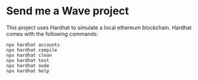 # Send me a Wave project

This project uses Hardhat to simulate a local ethereum blockchain. Hardhat comes with the following commands:

```shell
npx hardhat accounts
npx hardhat compile
npx hardhat clean
npx hardhat test
npx hardhat node
npx hardhat help
```
